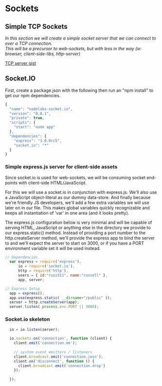 
# Sockets


## Simple TCP Sockets

*In this section we will create a simple socket server that we can connect to over a TCP connection.  
This will be a precursor to web-sockets, but with less in the way (ie: browser, client-side-libs, http-server)*

[TCP server gist](https://gist.github.com/3897499)


## Socket.IO

First, create a package.json with the following then run an "npm install" to get our npm 
dependencies.

```JavaScript
{
  "name": "nodelabs-socket.io",
  "version": "0.0.1",
  "private": true,
  "scripts": {
    "start": "node app"
  },
  "dependencies": {
    "express": "3.0.0rc5",
    "socket.io": "*"
  }
}
```

### Simple express.js server for client-side assets

Since socket.io is used for web-sockets, we will be consuming socket end-points with client-side 
HTML/JavaScript.

For this we will use a socket.io in conjunction with express.js.  We'll also use a JavaScript 
object-literal as our dummy data-store.  And finally because we're friendly JS developers, we'll add 
a few extra variables we will use later on in our file.  This makes global variables quickly 
recognizable and keeps all instantiation of 'var' in one area (and it looks pretty).

The express.js configuration below is very minimal and will be capable of serving HTML, JavaScript 
or anything else in the directory we provide to our express.static() method.  Instead of providing a
port number to the http.createServer method, we'll provide the express app to bind the server to and
we'll expect the server to start on 3000, or if you have a PORT environment variable set it will be 
used instead.

```JavaScript
// Dependencies
  var express = require('express'),
      io = require('socket.io'),
      http = require('http'),
      users = { id:"ruzz311", name:"russell" },
      app, server;

// Express Setup 
  app = express();
  app.use(express.static( __dirname+"/public" ));
  server = http.createServer(app);
  server.listen( process.env.PORT || 3000);
```

### Socket.io skeleton

```JavaScript 
  io = io.listen(server);
  
  io.sockets.on('connection', function (client) {
    client.emit('connection.me'); 
    
    // system event emitters / listeners
    client.broadcast.emit('connection.join');
    client.on('disconnect', function () { 
      client.broadcast.emit('connection.drop') 
    });
    
  });
```
